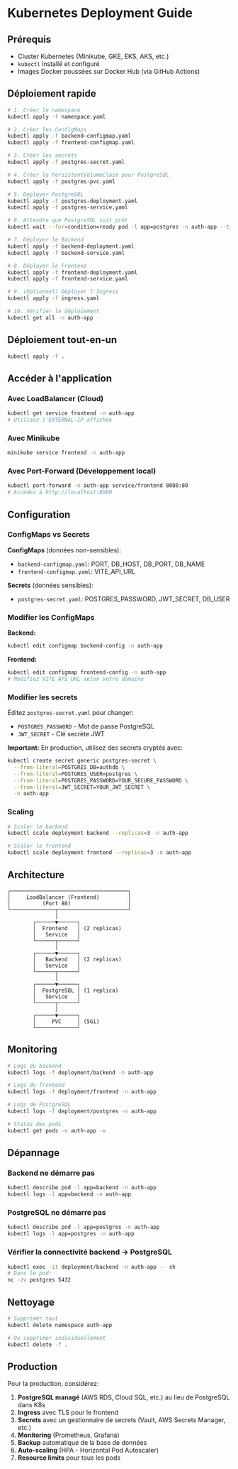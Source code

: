 # Kubernetes Deployment Guide

## Prérequis

- Cluster Kubernetes (Minikube, GKE, EKS, AKS, etc.)
- `kubectl` installé et configuré
- Images Docker poussées sur Docker Hub (via GitHub Actions)

## Déploiement rapide

```bash
# 1. Créer le namespace
kubectl apply -f namespace.yaml

# 2. Créer les ConfigMaps
kubectl apply -f backend-configmap.yaml
kubectl apply -f frontend-configmap.yaml

# 3. Créer les secrets
kubectl apply -f postgres-secret.yaml

# 4. Créer le PersistentVolumeClaim pour PostgreSQL
kubectl apply -f postgres-pvc.yaml

# 5. Déployer PostgreSQL
kubectl apply -f postgres-deployment.yaml
kubectl apply -f postgres-service.yaml

# 6. Attendre que PostgreSQL soit prêt
kubectl wait --for=condition=ready pod -l app=postgres -n auth-app --timeout=120s

# 7. Déployer le Backend
kubectl apply -f backend-deployment.yaml
kubectl apply -f backend-service.yaml

# 8. Déployer le Frontend
kubectl apply -f frontend-deployment.yaml
kubectl apply -f frontend-service.yaml

# 9. (Optionnel) Déployer l'Ingress
kubectl apply -f ingress.yaml

# 10. Vérifier le déploiement
kubectl get all -n auth-app
```

## Déploiement tout-en-un

```bash
kubectl apply -f .
```

## Accéder à l'application

### Avec LoadBalancer (Cloud)

```bash
kubectl get service frontend -n auth-app
# Utilisez l'EXTERNAL-IP affichée
```

### Avec Minikube

```bash
minikube service frontend -n auth-app
```

### Avec Port-Forward (Développement local)

```bash
kubectl port-forward -n auth-app service/frontend 8080:80
# Accédez à http://localhost:8080
```

## Configuration

### ConfigMaps vs Secrets

**ConfigMaps** (données non-sensibles):
- `backend-configmap.yaml`: PORT, DB_HOST, DB_PORT, DB_NAME
- `frontend-configmap.yaml`: VITE_API_URL

**Secrets** (données sensibles):
- `postgres-secret.yaml`: POSTGRES_PASSWORD, JWT_SECRET, DB_USER

### Modifier les ConfigMaps

**Backend:**
```bash
kubectl edit configmap backend-config -n auth-app
```

**Frontend:**
```bash
kubectl edit configmap frontend-config -n auth-app
# Modifiez VITE_API_URL selon votre domaine
```

### Modifier les secrets

Éditez `postgres-secret.yaml` pour changer:
- `POSTGRES_PASSWORD` - Mot de passe PostgreSQL
- `JWT_SECRET` - Clé secrète JWT

**Important:** En production, utilisez des secrets cryptés avec:
```bash
kubectl create secret generic postgres-secret \
  --from-literal=POSTGRES_DB=authdb \
  --from-literal=POSTGRES_USER=postgres \
  --from-literal=POSTGRES_PASSWORD=YOUR_SECURE_PASSWORD \
  --from-literal=JWT_SECRET=YOUR_JWT_SECRET \
  -n auth-app
```

### Scaling

```bash
# Scaler le backend
kubectl scale deployment backend --replicas=3 -n auth-app

# Scaler le frontend
kubectl scale deployment frontend --replicas=3 -n auth-app
```

## Architecture

```
┌─────────────────────────────────────┐
│     LoadBalancer (Frontend)         │
│          (Port 80)                  │
└──────────────┬──────────────────────┘
               │
        ┌──────▼──────┐
        │  Frontend   │ (2 replicas)
        │   Service   │
        └──────┬──────┘
               │
        ┌──────▼──────┐
        │   Backend   │ (2 replicas)
        │   Service   │
        └──────┬──────┘
               │
        ┌──────▼──────┐
        │  PostgreSQL │ (1 replica)
        │   Service   │
        └──────┬──────┘
               │
        ┌──────▼──────┐
        │     PVC     │ (5Gi)
        └─────────────┘
```

## Monitoring

```bash
# Logs du backend
kubectl logs -f deployment/backend -n auth-app

# Logs du frontend
kubectl logs -f deployment/frontend -n auth-app

# Logs de PostgreSQL
kubectl logs -f deployment/postgres -n auth-app

# Status des pods
kubectl get pods -n auth-app -w
```

## Dépannage

### Backend ne démarre pas

```bash
kubectl describe pod -l app=backend -n auth-app
kubectl logs -l app=backend -n auth-app
```

### PostgreSQL ne démarre pas

```bash
kubectl describe pod -l app=postgres -n auth-app
kubectl logs -l app=postgres -n auth-app
```

### Vérifier la connectivité backend → PostgreSQL

```bash
kubectl exec -it deployment/backend -n auth-app -- sh
# Dans le pod:
nc -zv postgres 5432
```

## Nettoyage

```bash
# Supprimer tout
kubectl delete namespace auth-app

# Ou supprimer individuellement
kubectl delete -f .
```

## Production

Pour la production, considérez:

1. **PostgreSQL managé** (AWS RDS, Cloud SQL, etc.) au lieu de PostgreSQL dans K8s
2. **Ingress** avec TLS pour le frontend
3. **Secrets** avec un gestionnaire de secrets (Vault, AWS Secrets Manager, etc.)
4. **Monitoring** (Prometheus, Grafana)
5. **Backup** automatique de la base de données
6. **Auto-scaling** (HPA - Horizontal Pod Autoscaler)
7. **Resource limits** pour tous les pods
